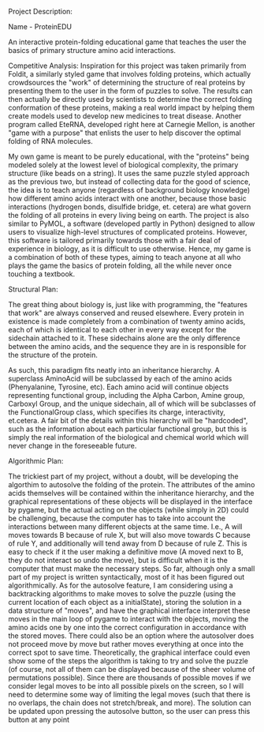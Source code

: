 Project Description: 

Name - ProteinEDU

An interactive protein-folding educational game that teaches the user the basics of primary structure amino acid interactions.

Competitive Analysis:
Inspiration for this project was taken primarily from Foldit, a similarly styled game that involves folding proteins, which actually crowdsources the "work" of determining the structure of real proteins by presenting them to the user in the form of puzzles to solve. The results can then actually be directly used by scientists to determine the correct folding conformation of these proteins, making a real world impact by helping them create models used to develop new medicines to treat disease. Another program called EteRNA, developed right here at Carnegie Mellon, is another "game with a purpose" that enlists the user to help discover the optimal folding of RNA molecules. 

My own game is meant to be purely educational, with the "proteins" being modeled solely at the lowest level of biological complexity, the primary structure (like beads on a string). It uses the same puzzle styled approach as the previous two, but instead of collecting data for the good of science, the idea is to teach anyone (regardless of background biology knowledge) how different amino acids interact with one another, because those basic interactions (hydrogen bonds, disulfide bridge, et. cetera) are what govern the folding of all proteins in every living being on earth. The project is also similar to PyMOL, a software (developed partly in Python) designed to allow users to visualize high-level structures of complicated proteins. However, this software is tailored primarily towards those with a fair deal of experience in biology, as it is difficult to use otherwise. Hence, my game is a combination of both of these types, aiming to teach anyone at all who plays the game the basics of protein folding, all the while never once touching a textbook.

Structural Plan:

The great thing about biology is, just like with programming, the "features that work" are always conserved and reused elsewhere. Every protein in existence is made completely from a combination of twenty amino acids, each of which is identical to each other in every way except for the sidechain attached to it. These sidechains alone are the only difference between the amino acids, and the sequence they are in is responsible for the structure of the protein. 

As such, this paradigm fits neatly into an inheritance hierarchy. A superclass AminoAcid will be subclassed by each of the amino acids (Phenyalanine, Tyrosine, etc). Each amino acid will continue objects representing functional group, including the Alpha Carbon, Amine group, Carboxyl Group, and the unique sidechain, all of which will be subclasses of the FunctionalGroup class, which specifies its charge, interactivity, et.cetera. A fair bit of the details within this hierarchy will be "hardcoded", such as the information about each particular functional group, but this is simply the real information of the biological and chemical world which will never change in the foreseeable future.


Algorithmic Plan: 

The trickiest part of my project, without a doubt, will be developing the algorthim to autosolve the folding of the protein. The attributes of the amino acids themselves will be contained within the inheritance hierarchy, and the graphical representations of these objects will be displayed in the interface by pygame, but the actual acting on the objects (while simply in 2D) could be challenging, because the computer has to take into account the interactions between many different objects at the same time. I.e., A will moves towards B because of rule X, but will also move towards C because of rule Y, and additionally will tend away from D because of rule Z. This is easy to check if it the user making a definitive move (A moved next to B, they do not interact so undo the move), but is difficult when it is the computer that must make the necessary steps. So far, although only a small part of my project is written syntactically, most of it has been figured out algorithmically. As for the autosolve feature, I am considering using a backtracking algorithms to make moves to solve the puzzle (using the current location of each object as a initialState), storing the solution in a data structure of "moves", and have the graphical interface interpret these moves in the main loop of pygame to interact with the objects, moving the amino acids one by one into the correct configuration in accordance with the stored moves. There could also be an option where the autosolver does not proceed move by move but rather moves everything at once into the correct spot to save time. Theoretically, the graphical interface could even show some of the steps the algorithm is taking to try and solve the puzzle (of course, not all of them can be displayed because of the sheer volume of permutations possible). Since there are thousands of possible moves if we consider legal moves to be into all possible pixels on the screen, so I will need to determine some way of limiting the legal moves (such that there is no overlaps, the chain does not stretch/break, and more). The solution can be updated upon pressing the autosolve button, so the user can press this button at any point 
